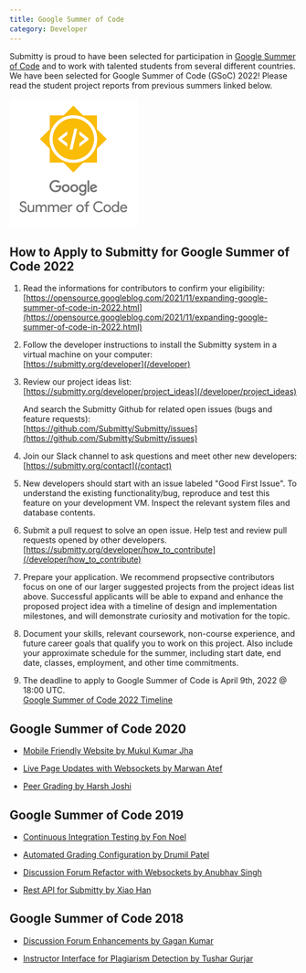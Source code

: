 ```yaml
---
title: Google Summer of Code
category: Developer
---
```



Submitty is proud to have been selected for participation in [Google
Summer of Code](https://summerofcode.withgoogle.com/) and to work with
talented students from several different countries.  We have been
selected for Google Summer of Code (GSoC) 2022!  Please read the
student project reports from previous summers linked below.


![](/images/GSoC.png)


## How to Apply to Submitty for Google Summer of Code 2022

1. Read the informations for contributors to confirm your eligibility:  
   [https://opensource.googleblog.com/2021/11/expanding-google-summer-of-code-in-2022.html](https://opensource.googleblog.com/2021/11/expanding-google-summer-of-code-in-2022.html)

2. Follow the developer instructions to install the Submitty system in a virtual machine on your computer:  
   [https://submitty.org/developer](/developer)

3. Review our project ideas list:   
   [https://submitty.org/developer/project_ideas](/developer/project_ideas)

   And search the Submitty Github for related open issues (bugs and feature requests):   
   [https://github.com/Submitty/Submitty/issues](https://github.com/Submitty/Submitty/issues)

4. Join our Slack channel to ask questions and meet other new developers:   
   [https://submitty.org/contact](/contact)

5. New developers should start with an issue labeled "Good First
   Issue". To understand the existing functionality/bug, reproduce and
   test this feature on your development VM. Inspect the relevant
   system files and database contents.

6. Submit a pull request to solve an open issue.
   Help test and review pull requests opened by other developers.   
   [https://submitty.org/developer/how_to_contribute](/developer/how_to_contribute)

7. Prepare your application. We recommend propsective contributors focus on one
   of our larger suggested projects from the project ideas list above. Successful
   applicants will be able to expand and enhance the proposed project idea
   with a timeline of design and implementation milestones, and will
   demonstrate curiosity and motivation for the topic. 

8. Document your skills, relevant coursework, non-course experience, and future
   career goals that qualify you to work on this project.  Also include your
   approximate schedule for the summer, including start date, end date,
   classes, employment, and other time commitments.

9. The deadline to apply to Google Summer of Code is April 9th, 2022 @ 18:00 UTC.  
   [Google Summer of Code 2022 Timeline](https://developers.google.com/open-source/gsoc/timeline)




## Google Summer of Code 2020

* [Mobile Friendly Website by Mukul Kumar Jha](/developer/google_summer_of_code/2020_Mukul_Kumar_Jha)

* [Live Page Updates with Websockets by Marwan Atef](/developer/google_summer_of_code/2020_Marwan_Atef)

* [Peer Grading by Harsh Joshi](/developer/google_summer_of_code/2020_Harsh_Joshi)





## Google Summer of Code 2019


* [Continuous Integration Testing by Fon Noel](/developer/google_summer_of_code/2019_FonNoel)

* [Automated Grading Configuration by Drumil Patel](/developer/google_summer_of_code/2019_DrumilPatel)

* [Discussion Forum Refactor with Websockets by Anubhav Singh](/developer/google_summer_of_code/2019_AnubhavSingh)

* [Rest API for Submitty by Xiao Han](/developer/google_summer_of_code/2019_XiaoHan)



## Google Summer of Code 2018


* [Discussion Forum Enhancements by Gagan Kumar](/developer/google_summer_of_code/2018_GaganKumar)

* [Instructor Interface for Plagiarism Detection by Tushar Gurjar](/developer/google_summer_of_code/2018_TusharGurjar)

